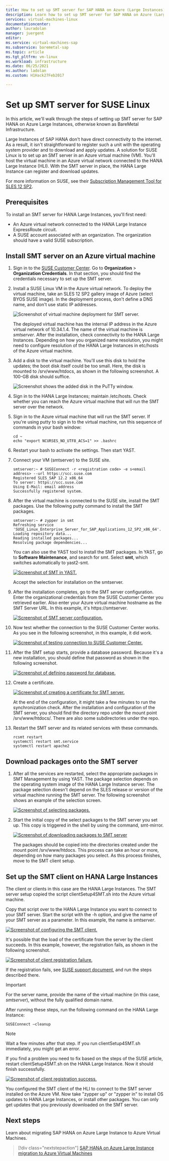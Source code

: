 ```yaml
---
title: How to set up SMT server for SAP HANA on Azure (Large Instances) | Microsoft Docs
description: Learn how to set up SMT server for SAP HANA on Azure (Large Instances).
services: virtual-machines-linux
documentationcenter: 
author: lauradolan
manager: juergent
editor:
ms.service: virtual-machines-sap
ms.subservice: baremetal-sap
ms.topic: article
ms.tgt_pltfrm: vm-linux
ms.workload: infrastructure
ms.date: 06/25/2021
ms.author: ladolan
ms.custom: H1Hack27Feb2017

---
```

# Set up SMT server for SUSE Linux

In this article, we'll walk through the steps of setting up SMT server for SAP HANA on Azure Large Instances, otherwise known as BareMetal Infrastructure.

Large Instances of SAP HANA don't have direct connectivity to the internet. As a result, it isn't straightforward to register such a unit with the operating system provider and to download and apply updates. A solution for SUSE Linux is to set up an SMT server in an Azure virtual machine (VM). You'll host the virtual machine in an Azure virtual network connected to the HANA Large Instance (HLI). With the SMT server in place, the HANA Large Instance can register and download updates. 

For more information on SUSE, see their [Subscription Management Tool for SLES 12 SP2](https://www.suse.com/documentation/sles-12/pdfdoc/book_smt/book_smt.pdf). 

## Prerequisites

To install an SMT server for HANA Large Instances, you'll first need:

- An Azure virtual network connected to the HANA Large Instance ExpressRoute circuit.
- A SUSE account associated with an organization. The organization should have a valid SUSE subscription.

## Install SMT server on an Azure virtual machine

1. Sign in to the [SUSE Customer Center](https://scc.suse.com/). Go to **Organization** > **Organization Credentials**. In that section, you should find the credentials necessary to set up the SMT server.

2. Install a SUSE Linux VM in the Azure virtual network. To deploy the virtual machine, take an SLES 12 SP2 gallery image of Azure (select BYOS SUSE image). In the deployment process, don't define a DNS name, and don't use static IP addresses.

    ![Screenshot of virtual machine deployment for SMT server.](./media/hana-installation/image3_vm_deployment.png)

    The deployed virtual machine has the internal IP address in the Azure virtual network of 10.34.1.4. The name of the virtual machine is *smtserver*. After the installation, check connectivity to the HANA Large Instances. Depending on how you organized name resolution, you might need to configure resolution of the HANA Large Instances in etc/hosts of the Azure virtual machine. 

3. Add a disk to the virtual machine. You'll use this disk to hold the updates; the boot disk itself could be too small. Here, the disk is mounted to /srv/www/htdocs, as shown in the following screenshot. A 100-GB disk should suffice.

    ![Screenshot shows the added disk in the PuTTy window.](./media/hana-installation/image4_additional_disk_on_smtserver.PNG)

4. Sign in to the HANA Large Instances; maintain /etc/hosts. Check whether you can reach the Azure virtual machine that will run the SMT server over the network.

5. Sign in to the Azure virtual machine that will run the SMT server. If you're using putty to sign in to the virtual machine, run this sequence of commands in your bash window:

    ```
    cd ~
    echo "export NCURSES_NO_UTF8_ACS=1" >> .bashrc
    ```

6. Restart your bash to activate the settings. Then start YAST.

7. Connect your VM (smtserver) to the SUSE site.

    ```
    smtserver:~ # SUSEConnect -r <registration code> -e s<email address> --url https://scc.suse.com
    Registered SLES_SAP 12.2 x86_64
    To server: https://scc.suse.com
    Using E-Mail: email address
    Successfully registered system.
    ```
    
8. After the virtual machine is connected to the SUSE site, install the SMT packages. Use the following putty command to install the SMT packages.

    ```
    smtserver:~ # zypper in smt
    Refreshing service 'SUSE_Linux_Enterprise_Server_for_SAP_Applications_12_SP2_x86_64'.
    Loading repository data...
    Reading installed packages...
    Resolving package dependencies...
    ```
    
    You can also use the YAST tool to install the SMT packages. In YAST, go to **Software Maintenance**, and search for smt. Select **smt**, which switches automatically to yast2-smt.

    [![Screenshot of SMT in YAST.](./media/hana-installation/image5_smt_in_yast.PNG)](./media/hana-installation/image5_smt_in_yast.PNG#lightbox)

    Accept the selection for installation on the smtserver. 


9. After the installation completes, go to the SMT server configuration. Enter the organizational credentials from the SUSE Customer Center you retrieved earlier. Also enter your Azure virtual machine hostname as the SMT Server URL. In this example, it's https:\//smtserver.

    [![Screenshot of SMT server configuration.](./media/hana-installation/image6_configuration_of_smtserver1.png)](./media/hana-installation/image6_configuration_of_smtserver1.png#lightbox)

10. Now test whether the connection to the SUSE Customer Center works. As you see in the following screenshot, in this example, it did work.

    [![Screenshot of testing connection to SUSE Customer Center.](./media/hana-installation/image7_test_connect.png)](./media/hana-installation/image7_test_connect.png#lightbox)

11. After the SMT setup starts, provide a database password. Because it's a new installation, you should define that password as shown in the following screenshot.

    [![Screenshot of defining password for database.](./media/hana-installation/image8_define_db_passwd.PNG)](./media/hana-installation/image8_define_db_passwd.PNG#lightbox)

12. Create a certificate.

    [![Screenshot of creating a certificate for SMT server.](./media/hana-installation/image9_certificate_creation.PNG)](./media/hana-installation/image9_certificate_creation.PNG#lightbox)

    At the end of the configuration, it might take a few minutes to run the synchronization check. After the installation and configuration of the SMT server, you should find the directory repo under the mount point /srv/www/htdocs/. There are also some subdirectories under the repo. 

13. Restart the SMT server and its related services with these commands.

    ```
    rcsmt restart
    systemctl restart smt.service
    systemctl restart apache2
    ```

## Download packages onto the SMT server

1. After all the services are restarted, select the appropriate packages in SMT Management by using YAST. The package selection depends on the operating system image of the HANA Large Instance server. The package selection doesn't depend on the SLES release or version of the virtual machine running the SMT server. The following screenshot shows an example of the selection screen.

    [![Screenshot of selecting packages.](./media/hana-installation/image10_select_packages.PNG)](./media/hana-installation/image10_select_packages.PNG#lightbox)

2. Start the initial copy of the select packages to the SMT server you set up. This copy is triggered in the shell by using the command, smt-mirror.

   [ ![Screenshot of downloading packages to SMT server](./media/hana-installation/image11_download_packages.PNG)](./media/hana-installation/image11_download_packages.PNG#lightbox)

    The packages should be copied into the directories created under the mount point /srv/www/htdocs. This process can take an hour or more, depending on how many packages you select. As this process finishes, move to the SMT client setup. 

## Set up the SMT client on HANA Large Instances

The client or clients in this case are the HANA Large Instances. The SMT server setup copied the script clientSetup4SMT.sh into the Azure virtual machine. 

Copy that script over to the HANA Large Instance you want to connect to your SMT server. Start the script with the -h option, and give the name of your SMT server as a parameter. In this example, the name is *smtserver*.

[![Screenshot of configuring the SMT client.](./media/hana-installation/image12_configure_client.PNG)](./media/hana-installation/image12_configure_client.PNG#lightbox)

It's possible that the load of the certificate from the server by the client succeeds. In this example, however, the registration fails, as shown in the following screenshot.

[![Screenshot of client registration failure.](./media/hana-installation/image13_registration_failed.PNG)](./media/hana-installation/image13_registration_failed.PNG#lightbox)

If the registration fails, see [SUSE support document](https://www.suse.com/de-de/support/kb/doc/?id=7006024), and run the steps described there.

> [!IMPORTANT] 
> For the server name, provide the name of the virtual machine (in this case, *smtserver*), without the fully qualified domain name. 
    
After running these steps, run the following command on the HANA Large Instance:
    
```
SUSEConnect –cleanup
```

> [!Note] 
> Wait a few minutes after that step. If you run clientSetup4SMT.sh immediately, you might get an error.

If you find a problem you need to fix based on the steps of the SUSE article, restart clientSetup4SMT.sh on the HANA Large Instance. Now it should finish successfully.

[![Screenshot of client registration success.](./media/hana-installation/image14_finish_client_config.PNG)](./media/hana-installation/image14_finish_client_config.PNG#lightbox)

You configured the SMT client of the HLI to connect to the SMT server installed on the Azure VM. Now take "zypper up" or "zypper in" to install OS updates to HANA Large Instances, or install other packages. You can only get updates that you previously downloaded on the SMT server.

## Next steps
Learn about migrating SAP HANA on Azure Large Instance to Azure Virtual Machines.

> [!div class="nextstepaction"]
> [SAP HANA on Azure Large Instance migration to Azure Virtual Machines](hana-large-instance-virtual-machine-migration.md)
